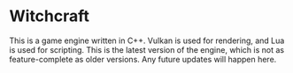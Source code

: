 # Witchcraft

This is a game engine written in C++.  Vulkan is used for rendering, and Lua is used for scripting.  This is the latest version of the engine, which is not as feature-complete as older versions.  Any future updates will happen here.

